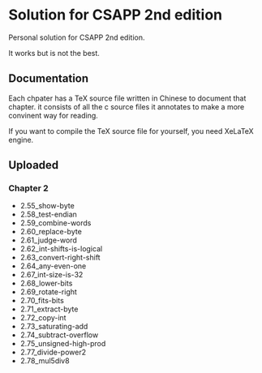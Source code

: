 # Solution for CSAPP 2nd edition

Personal solution for CSAPP 2nd edition.

It works but is not the best.

## Documentation
Each chpater has a TeX source file written in Chinese to document that chapter.
it consists of all the c source files it annotates to make a more convinent
way for reading.

If you want to compile the TeX source file for yourself, you need XeLaTeX engine.

## Uploaded

### Chapter 2
- 2.55\_show-byte
- 2.58\_test-endian
- 2.59\_combine-words
- 2.60\_replace-byte
- 2.61\_judge-word
- 2.62\_int-shifts-is-logical
- 2.63\_convert-right-shift
- 2.64\_any-even-one
- 2.67\_int-size-is-32
- 2.68\_lower-bits
- 2.69\_rotate-right
- 2.70\_fits-bits
- 2.71\_extract-byte
- 2.72\_copy-int
- 2.73\_saturating-add
- 2.74\_subtract-overflow
- 2.75\_unsigned-high-prod
- 2.77\_divide-power2
- 2.78\_mul5div8
